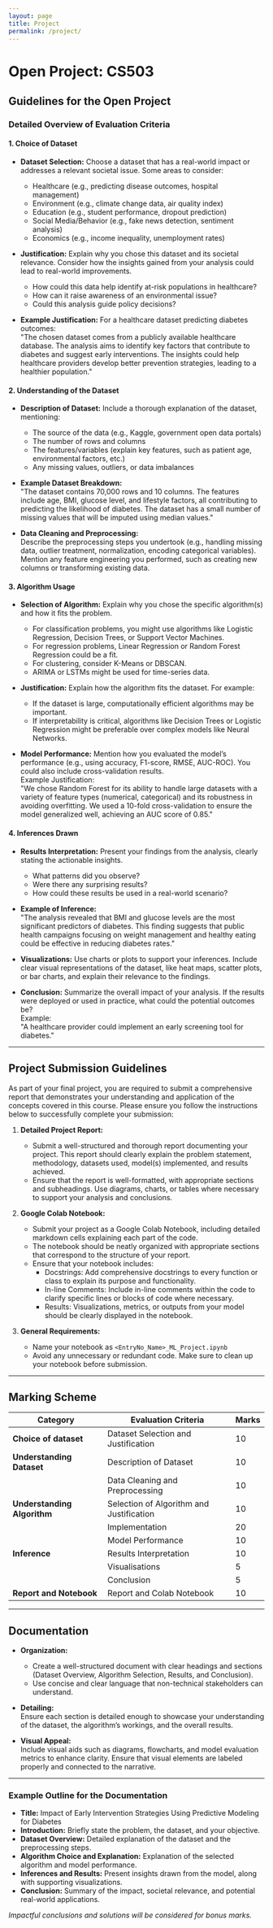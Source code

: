 ```yaml
---
layout: page
title: Project
permalink: /project/
---
```



# Open Project: CS503

## Guidelines for the Open Project

### Detailed Overview of Evaluation Criteria

#### 1. Choice of Dataset

- **Dataset Selection:** Choose a dataset that has a real-world impact or addresses a relevant societal issue. Some areas to consider:
  - Healthcare (e.g., predicting disease outcomes, hospital management)
  - Environment (e.g., climate change data, air quality index)
  - Education (e.g., student performance, dropout prediction)
  - Social Media/Behavior (e.g., fake news detection, sentiment analysis)
  - Economics (e.g., income inequality, unemployment rates)

- **Justification:** Explain why you chose this dataset and its societal relevance. Consider how the insights gained from your analysis could lead to real-world improvements.
  - How could this data help identify at-risk populations in healthcare?
  - How can it raise awareness of an environmental issue?
  - Could this analysis guide policy decisions?

- **Example Justification:** For a healthcare dataset predicting diabetes outcomes:  
  "The chosen dataset comes from a publicly available healthcare database. The analysis aims to identify key factors that contribute to diabetes and suggest early interventions. The insights could help healthcare providers develop better prevention strategies, leading to a healthier population."

#### 2. Understanding of the Dataset

- **Description of Dataset:** Include a thorough explanation of the dataset, mentioning:
  - The source of the data (e.g., Kaggle, government open data portals)
  - The number of rows and columns
  - The features/variables (explain key features, such as patient age, environmental factors, etc.)
  - Any missing values, outliers, or data imbalances

- **Example Dataset Breakdown:**  
  "The dataset contains 70,000 rows and 10 columns. The features include age, BMI, glucose level, and lifestyle factors, all contributing to predicting the likelihood of diabetes. The dataset has a small number of missing values that will be imputed using median values."

- **Data Cleaning and Preprocessing:**  
  Describe the preprocessing steps you undertook (e.g., handling missing data, outlier treatment, normalization, encoding categorical variables).
  Mention any feature engineering you performed, such as creating new columns or transforming existing data.

#### 3. Algorithm Usage

- **Selection of Algorithm:** Explain why you chose the specific algorithm(s) and how it fits the problem.
  - For classification problems, you might use algorithms like Logistic Regression, Decision Trees, or Support Vector Machines.
  - For regression problems, Linear Regression or Random Forest Regression could be a fit.
  - For clustering, consider K-Means or DBSCAN.
  - ARIMA or LSTMs might be used for time-series data.

- **Justification:** Explain how the algorithm fits the dataset. For example:
  - If the dataset is large, computationally efficient algorithms may be important.
  - If interpretability is critical, algorithms like Decision Trees or Logistic Regression might be preferable over complex models like Neural Networks.

- **Model Performance:** Mention how you evaluated the model’s performance (e.g., using accuracy, F1-score, RMSE, AUC-ROC). You could also include cross-validation results.  
  Example Justification:  
  "We chose Random Forest for its ability to handle large datasets with a variety of feature types (numerical, categorical) and its robustness in avoiding overfitting. We used a 10-fold cross-validation to ensure the model generalized well, achieving an AUC score of 0.85."

#### 4. Inferences Drawn

- **Results Interpretation:** Present your findings from the analysis, clearly stating the actionable insights.
  - What patterns did you observe?
  - Were there any surprising results?
  - How could these results be used in a real-world scenario?

- **Example of Inference:**  
  "The analysis revealed that BMI and glucose levels are the most significant predictors of diabetes. This finding suggests that public health campaigns focusing on weight management and healthy eating could be effective in reducing diabetes rates."

- **Visualizations:** Use charts or plots to support your inferences. Include clear visual representations of the dataset, like heat maps, scatter plots, or bar charts, and explain their relevance to the findings.

- **Conclusion:** Summarize the overall impact of your analysis. If the results were deployed or used in practice, what could the potential outcomes be?  
  Example:  
  "A healthcare provider could implement an early screening tool for diabetes."

---

## Project Submission Guidelines

As part of your final project, you are required to submit a comprehensive report that demonstrates your understanding and application of the concepts covered in this course. Please ensure you follow the instructions below to successfully complete your submission:

1. **Detailed Project Report:**
   - Submit a well-structured and thorough report documenting your project. This report should clearly explain the problem statement, methodology, datasets used, model(s) implemented, and results achieved.
   - Ensure that the report is well-formatted, with appropriate sections and subheadings. Use diagrams, charts, or tables where necessary to support your analysis and conclusions.

2. **Google Colab Notebook:**
   - Submit your project as a Google Colab Notebook, including detailed markdown cells explaining each part of the code.
   - The notebook should be neatly organized with appropriate sections that correspond to the structure of your report.
   - Ensure that your notebook includes:
     - Docstrings: Add comprehensive docstrings to every function or class to explain its purpose and functionality.
     - In-line Comments: Include in-line comments within the code to clarify specific lines or blocks of code where necessary.
     - Results: Visualizations, metrics, or outputs from your model should be clearly displayed in the notebook.

3. **General Requirements:**
   - Name your notebook as `<EntryNo_Name>_ML_Project.ipynb`
   - Avoid any unnecessary or redundant code. Make sure to clean up your notebook before submission.

---

## Marking Scheme

| Category                  | Evaluation Criteria                         | Marks |
|---------------------------|---------------------------------------------|-------|
| **Choice of dataset**      | Dataset Selection and Justification         | 10    |
| **Understanding Dataset**  | Description of Dataset                      | 10    |
|                           | Data Cleaning and Preprocessing             | 10    |
| **Understanding Algorithm**| Selection of Algorithm and Justification    | 10    |
|                           | Implementation                              | 20    |
|                           | Model Performance                           | 10    |
| **Inference**              | Results Interpretation                      | 10    |
|                           | Visualisations                              | 5     |
|                           | Conclusion                                  | 5     |
| **Report and Notebook**    | Report and Colab Notebook                   | 10    |


---

## Documentation

- **Organization:**  
  - Create a well-structured document with clear headings and sections (Dataset Overview, Algorithm Selection, Results, and Conclusion).
  - Use concise and clear language that non-technical stakeholders can understand.

- **Detailing:**  
  Ensure each section is detailed enough to showcase your understanding of the dataset, the algorithm’s workings, and the overall results.

- **Visual Appeal:**  
  Include visual aids such as diagrams, flowcharts, and model evaluation metrics to enhance clarity. Ensure that visual elements are labeled properly and connected to the narrative.

---

### Example Outline for the Documentation

- **Title:** Impact of Early Intervention Strategies Using Predictive Modeling for Diabetes
- **Introduction:** Briefly state the problem, the dataset, and your objective.
- **Dataset Overview:** Detailed explanation of the dataset and the preprocessing steps.
- **Algorithm Choice and Explanation:** Explanation of the selected algorithm and model performance.
- **Inferences and Results:** Present insights drawn from the model, along with supporting visualizations.
- **Conclusion:** Summary of the impact, societal relevance, and potential real-world applications.

*Impactful conclusions and solutions will be considered for bonus marks.*
